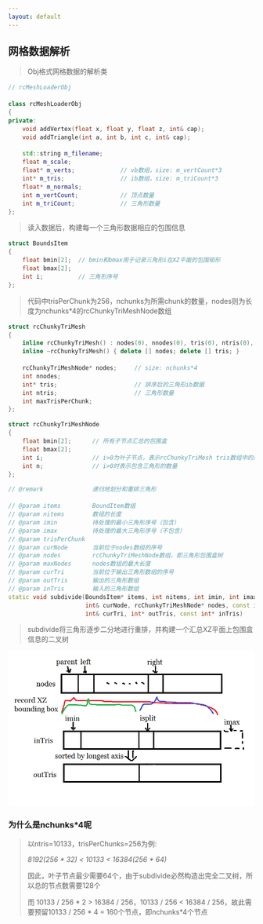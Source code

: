 ```yaml
---
layout: default
---
```


## [](header-2) 网格数据解析

> Obj格式网格数据的解析类

```cpp
// rcMeshLoaderObj

class rcMeshLoaderObj
{
private:
    void addVertex(float x, float y, float z, int& cap);
    void addTriangle(int a, int b, int c, int& cap);
    
    std::string m_filename;
    float m_scale;  
    float* m_verts;             // vb数组，size: m_vertCount*3
    int* m_tris;                // ib数组，size: m_triCount*3
    float* m_normals;
    int m_vertCount;            // 顶点数量
    int m_triCount;             // 三角形数量
};
```

> 读入数据后，构建每一个三角形数据相应的包围信息

```cpp
struct BoundsItem
{
    float bmin[2];  // bmin和bmax用于记录三角形i在XZ平面的包围矩形
    float bmax[2];
    int i;          // 三角形序号
};
```

> 代码中trisPerChunk为256，nchunks为所需chunk的数量，nodes则为长度为nchunks*4的rcChunkyTriMeshNode数组

```cpp
struct rcChunkyTriMesh
{
    inline rcChunkyTriMesh() : nodes(0), nnodes(0), tris(0), ntris(0), maxTrisPerChunk(0) {};
    inline ~rcChunkyTriMesh() { delete [] nodes; delete [] tris; }

    rcChunkyTriMeshNode* nodes;     // size: nchunks*4
    int nnodes;
    int* tris;                      // 排序后的三角形ib数据
    int ntris;                      // 三角形数量
    int maxTrisPerChunk;
};
```


```cpp
struct rcChunkyTriMeshNode
{
    float bmin[2];      // 所有子节点汇总的包围盒
    float bmax[2];      
    int i;              // i>0为叶子节点，表示rcChunkyTriMesh tris数组中的序号，i<0为中间控制节点
    int n;              // i>0时表示包含三角形的数量
};
```

```cpp
// @remark              递归地划分和重排三角形

// @param items         BoundItem数组
// @param nitems        数组的长度
// @param imin          待处理的最小三角形序号（包含）
// @param imax          待处理的最大三角形序号（不包含）
// @param trisPerChunk
// @param curNode       当前位于nodes数组的序号
// @param nodes         rcChunkyTriMeshNode数组，即三角形包围盒树
// @param maxNodes      nodes数组的最大长度
// @param curTri        当前位于输出三角形数组的序号
// @param outTris       输出的三角形数组
// @param inTris        输入的三角形数组
static void subdivide(BoundsItem* items, int nitems, int imin, int imax, int trisPerChunk,
                      int& curNode, rcChunkyTriMeshNode* nodes, const int maxNodes,
                      int& curTri, int* outTris, const int* inTris)
```

> subdivide将三角形逐步二分地进行重排，并构建一个汇总XZ平面上包围盒信息的二叉树

![](rcChunkyTriMesh_01.png)


### [](header-3) 为什么是nchunks*4呢

> 以ntris=10133，trisPerChunks=256为例:
>
> _8192(256 * 32) < 10133 < 16384(256 * 64)_
>
> 因此，叶子节点最少需要64个，由于subdivide必然构造出完全二叉树，所以总的节点数需要128个
>
> 而 10133 / 256 * 2 > 16384 / 256，10133 / 256 < 16384 / 256，故此需要预留10133 / 256 * 4 = 160个节点，即nchunks*4个节点